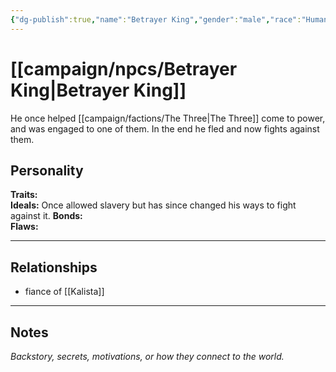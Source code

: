 ```yaml
---
{"dg-publish":true,"name":"Betrayer King","gender":"male","race":"Human","class":null,"level":null,"alignment":null,"background":null,"role":null,"status":null,"current_location":null,"affiliation":["[[campaign/npcs/Kalista\|Kalista]]"],"first_appearance":null,"description":"A bearded human","tags":["character","npc"],"permalink":"/campaign/npcs/betrayer-king/","dgPassFrontmatter":true,"noteIcon":"","created":"2025-10-26T10:02:37.889-07:00","updated":"2025-10-27T13:36:50.763-07:00"}
---
```


# [[campaign/npcs/Betrayer King\|Betrayer King]]
He once helped [[campaign/factions/The Three\|The Three]] come to power, and was engaged to one of them. In the end he fled and now fights against them. 

## Personality
**Traits:**  
**Ideals:**  Once allowed slavery but has since changed his ways to fight against it. 
**Bonds:**  
**Flaws:**  

---

## Relationships
- fiance of [[Kalista]]

---

## Notes
*Backstory, secrets, motivations, or how they connect to the world.*